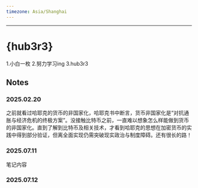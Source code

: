 ```yaml
---
timezone: Asia/Shanghai
---
```




---

# {hub3r3}

1.小白一枚
2.努力学习ing
3.hub3r3

## Notes

<!-- Content_START -->

### 2025.02.20
   之前就看过哈耶克的货币的非国家化，哈耶克书中断言，货币非国家化是“对抗通胀与经济危机的终极方案”。没接触比特币之前，一直难以想象怎么样能做到货币的非国家化。直到了解到比特币及相关技术，才看到哈耶克的思想在加密货币的实践中得到部分验证，但离全面实现仍需突破现实政治与制度障碍。还有很长的路！
### 2025.07.11

笔记内容

### 2025.07.12

<!-- Content_END -->
